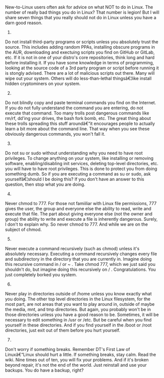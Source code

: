 
New-to-Linux users often ask for advice on what NOT to do in Linux. The number of really bad things you do in Linux? That number is legion! But I will share seven things that you really should not do in Linux unless you have a darn good reason.



1.
Do not install third-party programs or scripts unless you absolutely trust the source. This includes adding random PPAs, installing obscure programs in the AUR, downloading and exectuing scripts you find on GitHub or GitLab, etc. If it is not in one of your distro's core repositories, think long and hard before installing it. If you have some knowledge in terms of programming, looking at the source code of a 3rd party program or script before running it is stongly advised. There are a lot of malicious scripts out there. Many will wipe out your system. Others will do less-than-lethal thingsâ€¦like install hidden cryptominers on your system.



2.
Do not blindly copy and paste terminal commands you find on the Internet. If you do not fully understand the command you are entering, do not execute that command. Too many trolls post dangerous commands like rm/rf, dd'ing your drives, the bash fork bomb, etc. The great thing about these trolls spreading this stuff aroundâ€“it encourages people to actually learn a bit more about the command line. That way when you see these obviously dangerous commands, you won't fall it.



3.
Do not su or sudo without understanding why you need to have root privileges. To change anything on your system, like installing or removing software, enabling/disabling init services, deleting top-level directories, etc. you will have to have root privileges. This is done to protect you from doing something dumb. So if you are executing a command as su or sudo, ask yourselfâ€¦should I be doing this? If you don't have an answer to this question, then stop what you are doing.



4.
Never chmod to 777. For those not famiiliar with Linux file permissions, 777 gives the user, the group and everyone else the ability to read, write and execute that file. The part about giving everyone else (not the owner and group) the ability to write and execute a file is inherently dangerous. Surely, I don't to explain why. So never chmod to 777. And while we are on the subject of chmod.



5.
Never execute a command recursively (such as chmod) unless it's absolutely necessary. Executing a command recursively changes every file and subdirectory in the directory that you are currently in. Imagine doing this recursive command in / or ~ . Take chmod 777, which we just said you shouldn't do, but imagine doing this recursively on / . Congratulations. You just completely borked you system.



6.
Never play in directories outside of /home unless you know exactly what you doing. The other top level directories in the Linux filesystem, for the most part, are not areas that you want to play around in, outside of maybe the media, mnt, and tmp directories. But again, you probably won't be in those directories unless you have a good reason to be. Sometimes, it will be necessary to edit something in /usr or /etc. But be careful when you find yourself in these directories. And if you find yourself in the /boot or /root directories, just exit out of them before you hurt yourself.



7.
Don't worry if something breaks. Remember DT's First Law of Linuxâ€“Linux should hurt a little. If something breaks, stay calm. Read the wiki. Nine times out of ten, you will fix your problems. And if it's broken beyond repair, it's not the end of the world. Just reinstall and use your backups. You do have a backup, right?


